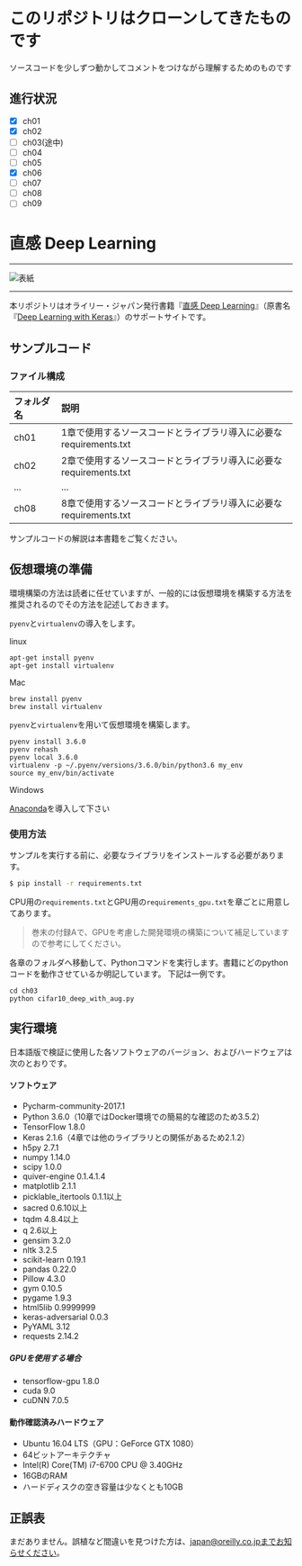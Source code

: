 # このリポジトリはクローンしてきたものです
ソースコードを少しずつ動かしてコメントをつけながら理解するためのものです
## 進行状況
- [x] ch01
- [x] ch02
- [ ] ch03(途中)
- [ ] ch04
- [ ] ch05
- [x] ch06
- [ ] ch07
- [ ] ch08
- [ ] ch09

# 直感 Deep Learning

---

![表紙](deep-learning-with-keras-ja.png)

---

本リポジトリはオライリー・ジャパン発行書籍『[直感 Deep Learning](http://www.oreilly.co.jp/books/9784873118260/)』（原書名『[Deep Learning with Keras](https://www.packtpub.com/big-data-and-business-intelligence/deep-learning-keras)』）のサポートサイトです。

## サンプルコード

### ファイル構成

|フォルダ名 |説明                         |
|:--        |:--                          |
|ch01       |1章で使用するソースコードとライブラリ導入に必要なrequirements.txt    |
|ch02       |2章で使用するソースコードとライブラリ導入に必要なrequirements.txt     |
|...        |...                          |
|ch08       |8章で使用するソースコードとライブラリ導入に必要なrequirements.txt     |

サンプルコードの解説は本書籍をご覧ください。

## 仮想環境の準備

環境構築の方法は読者に任せていますが、一般的には仮想環境を構築する方法を推奨されるのでその方法を記述しておきます。

`pyenv`と`virtualenv`の導入をします。

linux
```
apt-get install pyenv
apt-get install virtualenv
```
Mac
```
brew install pyenv
brew install virtualenv
```

`pyenv`と`virtualenv`を用いて仮想環境を構築します。

```
pyenv install 3.6.0
pyenv rehash
pyenv local 3.6.0
virtualenv -p ~/.pyenv/versions/3.6.0/bin/python3.6 my_env
source my_env/bin/activate

```

Windows

[Anaconda](https://www.anaconda.com/download/#windows)を導入して下さい


### 使用方法

サンプルを実行する前に、必要なライブラリをインストールする必要があります。

```bash
$ pip install -r requirements.txt
```

CPU用の`requirements.txt`とGPU用の`requirements_gpu.txt`を章ごとに用意してあります。

> 巻末の付録Aで、GPUを考慮した開発環境の構築について補足していますので参考にしてください。

各章のフォルダへ移動して、Pythonコマンドを実行します。書籍にどのpythonコードを動作させているか明記しています。
下記は一例です。

```
cd ch03
python cifar10_deep_with_aug.py
```

## 実行環境

日本語版で検証に使用した各ソフトウェアのバージョン、およびハードウェアは次のとおりです。

#### ソフトウェア

* Pycharm-community-2017.1
* Python 3.6.0（10章ではDocker環境での簡易的な確認のため3.5.2）
* TensorFlow 1.8.0
* Keras 2.1.6（4章では他のライブラリとの関係があるため2.1.2）
* h5py 2.7.1
* numpy 1.14.0
* scipy 1.0.0
* quiver-engine 0.1.4.1.4
* matplotlib 2.1.1
* picklable\_itertools 0.1.1以上
* sacred 0.6.10以上
* tqdm 4.8.4以上
* q 2.6以上
* gensim 3.2.0
* nltk 3.2.5
* scikit-learn 0.19.1
* pandas 0.22.0
* Pillow 4.3.0
* gym 0.10.5
* pygame 1.9.3
* html5lib 0.9999999
* keras-adversarial 0.0.3
* PyYAML 3.12
* requests 2.14.2

##### GPUを使用する場合

* tensorflow-gpu 1.8.0
* cuda 9.0
* cuDNN 7.0.5

#### 動作確認済みハードウェア

 * Ubuntu 16.04 LTS（GPU：GeForce GTX 1080）
 * 64ビットアーキテクチャ
 * Intel(R) Core(TM) i7-6700 CPU @ 3.40GHz
 * 16GBのRAM
 * ハードディスクの空き容量は少なくとも10GB

## 正誤表

まだありません。誤植など間違いを見つけた方は、japan@oreilly.co.jpまでお知らせください。
